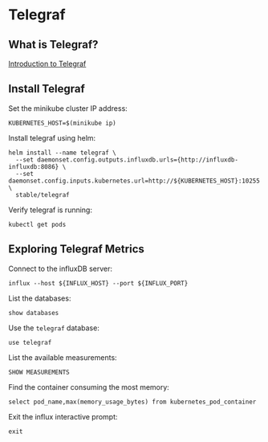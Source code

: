 # Telegraf


## What is Telegraf?

[Introduction to Telegraf](https://docs.influxdata.com/telegraf/v1.3)

## Install Telegraf

Set the minikube cluster IP address:

```
KUBERNETES_HOST=$(minikube ip)
```

Install telegraf using helm:

```
helm install --name telegraf \
  --set daemonset.config.outputs.influxdb.urls={http://influxdb-influxdb:8086} \
  --set daemonset.config.inputs.kubernetes.url=http://${KUBERNETES_HOST}:10255 \
  stable/telegraf
```

Verify telegraf is running:

```
kubectl get pods
```

## Exploring Telegraf Metrics

Connect to the influxDB server:

```
influx --host ${INFLUX_HOST} --port ${INFLUX_PORT}
```

List the databases:

```
show databases
```

Use the `telegraf` database:

```
use telegraf
```

List the available measurements:

```
SHOW MEASUREMENTS
```

Find the container consuming the most memory:

```
select pod_name,max(memory_usage_bytes) from kubernetes_pod_container
```

Exit the influx interactive prompt:

```
exit
```

